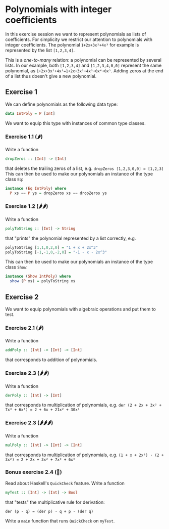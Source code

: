 # Polynomials with integer coefficients

In this exercise session we want to represent polynomials as
lists of coefficients. For simplicity we restrict our attention
to polynomials with integer coefficients. The polynomial
`1+2x+3x²+4x³` for example is represented by the list `[1,2,3,4]`.

This is a *one-to-many* relation: a polynomial can be represented by several lists.
In our example, both `[1,2,3,4]` and `[1,2,3,4,0,0]` represent the same polynomial, as
`1+2x+3x²+4x³=1+2x+3x²+4x³+0x⁴+0x⁵`. Adding zeros at the end of a list thus doesn't
give a new polynomial.


## Exercise 1

We can define polynomials as the following data type:

```haskell
data IntPoly = P [Int]
```

We want to equip this type with instances of common type classes.

### Exercise 1.1 (🌶)

Write a function

```haskell
dropZeros :: [Int] -> [Int]
```

that deletes the trailing zeros of a list, e.g. `dropZeros [1,2,3,0,0] = [1,2,3]`
This can then be used to make our polynomials an instance of the type class `Eq`:

```haskell
instance (Eq IntPoly) where
  P xs == P ys = dropZeros xs == dropZeros ys
```
### Exercise 1.2 (🌶🌶)

Write a function

```haskell
polyToString :: [Int] -> String
```

that "prints" the polynomial represented by a list correctly, e.g.

```haskell
polyToString [1,1,0,2,0] = "1 + x + 2x^3"
polyToString [-1,-1,0,-2,0] = "-1 - x - 2x^3"
```

This can then be used to make our polynomials an instance of the type class `Show`:

```haskell
instance (Show IntPoly) where
  show (P xs) = polyToString xs
```


## Exercise 2

We want to equip polynomials with algebraic operations and put them to test.

### Exercise 2.1 (🌶)

Write a function

```haskell
addPoly :: [Int] -> [Int] -> [Int]
```

that corresponds to addition of polynomials.

### Exercise 2.3 (🌶🌶)

Write a function

```haskell
derPoly :: [Int] -> [Int]
```

that corresponds to multiplication of polynomials, e.g.
`der (2 + 2x + 3x² + 7x³ + 6x⁵) = 2 + 6x + 21x² + 30x⁴`

### Exercise 2.3 (🌶🌶🌶)

Write a function

```haskell
mulPoly :: [Int] -> [Int] -> [Int]
```

that corresponds to multiplication of polynomials, e.g.
`(1 + x + 2x³) · (2 + 3x²) = 2 + 2x + 3x² + 7x³ + 6x⁵`

### Bonus exercise 2.4 (💫)

Read about Haskell's `QuickCheck` feature. Write a function

```haskell
myTest :: [Int] -> [Int] -> Bool
```

that "tests" the multiplicative rule for derivation:

```
der (p · q) = (der p) · q + p · (der q)
```

Write a  `main` function that runs `QuickCheck` on `myTest`.
